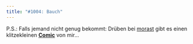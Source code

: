 ```yaml
---
title: "#1004: Bauch"
---
```


P.S.: Falls jemand nicht genug bekommt: Drüben bei <a href="http://morast.twoday.net/stories/4999837/">morast</a> gibt es einen klitzekleinen <a href="http://morast.twoday.net/stories/4999837/"><strong>Comic</strong></a> von mir...
